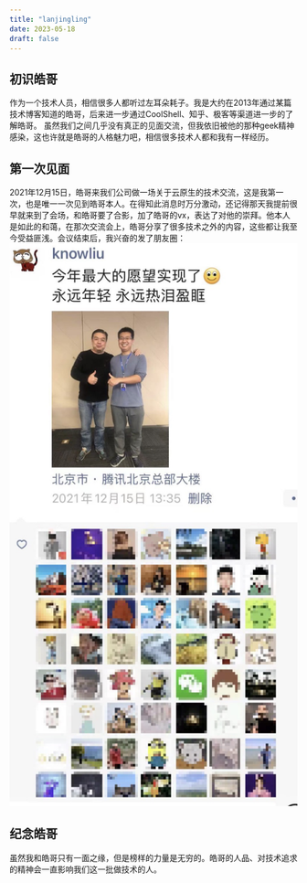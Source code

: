 ```yaml
--- 
title: "lanjingling"
date: 2023-05-18
draft: false
---
```

## 初识皓哥

作为一个技术人员，相信很多人都听过左耳朵耗子。我是大约在2013年通过某篇技术博客知道的皓哥，后来进一步通过CoolShell、知乎、极客等渠道进一步的了解皓哥。
虽然我们之间几乎没有真正的见面交流，但我依旧被他的那种geek精神感染，这也许就是皓哥的人格魅力吧，相信很多技术人都和我有一样经历。

## 第一次见面
2021年12月15日，皓哥来我们公司做一场关于云原生的技术交流，这是我第一次，也是唯一一次见到皓哥本人。在得知此消息时万分激动，还记得那天我提前很早就来到了会场，和皓哥要了合影，加了皓哥的vx，表达了对他的崇拜。他本人是如此的和蔼，在那次交流会上，皓哥分享了很多技术之外的内容，这些都让我至今受益匪浅。会议结束后，我兴奋的发了朋友圈：
![image.jpg](memory.jpg)


## 纪念皓哥
虽然我和皓哥只有一面之缘，但是榜样的力量是无穷的。皓哥的人品、对技术追求的精神会一直影响我们这一批做技术的人。
